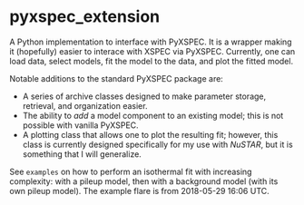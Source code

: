 # pyxspec_extension
A Python implementation to interface with PyXSPEC.
It is a wrapper making it (hopefully) easier to interace with XSPEC via PyXSPEC.
Currently, one can load data, select models, fit the model to the data, and plot the fitted model.

Notable additions to the standard PyXSPEC package are:
- A series of archive classes designed to make parameter storage, retrieval, and organization easier.
- The ability to *add* a model component to an existing model; this is not possible with vanilla PyXSPEC.
- A plotting class that allows one to plot the resulting fit; however, this class is currently designed specifically for my use with *NuSTAR*, but it is something that I will generalize.

See `examples` on how to perform an isothermal fit with increasing complexity: with a pileup model, then with a background model (with its own pileup model).
The example flare is from 2018-05-29 16:06 UTC.
